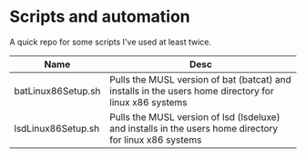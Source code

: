 # Scripts and automation 

A quick repo for some scripts I've used at least twice.


| Name | Desc |
|----------|----------|
| batLinux86Setup.sh| Pulls the MUSL version of bat (batcat) and installs in the users home directory for linux x86 systems| 
| lsdLinux86Setup.sh| Pulls the MUSL version of lsd (lsdeluxe) and installs in the users home directory for linux x86 systems| 


